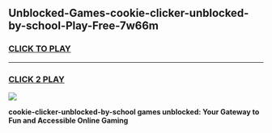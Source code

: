 
## Unblocked-Games-cookie-clicker-unblocked-by-school-Play-Free-7w66m
<h3>
<a href="https://premium76.site?title=cookie-clicker-unblocked-by-school&ref=23A">CLICK TO PLAY</a></h3>
<hr>

<h3>
<a href="https://premium76.site?title=cookie-clicker-unblocked-by-school&ref=23A">CLICK 2 PLAY</a>
  
</h3>

<a href="https://premium76.site?title=cookie-clicker-unblocked-by-school&ref=23A"><img src="https://clearcache.store/games.png"></a>


**cookie-clicker-unblocked-by-school games unblocked: Your Gateway to Fun and Accessible Online Gaming**
